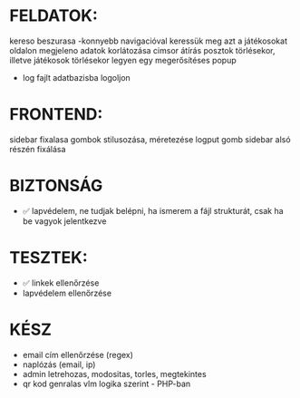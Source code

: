 # FELDATOK:

kereso beszurasa -konnyebb navigacióval keressük meg azt a játékosokat
oldalon megjeleno adatok korlátozása
cimsor átírás
posztok törlésekor, illetve játékosok törlésekor legyen egy megerősítéses popup
* log fajlt adatbazisba logoljon

# FRONTEND:
sidebar fixalasa
gombok stilusozása, méretezése
logput gomb sidebar alsó részén fixálása

# BIZTONSÁG
* ✅ lapvédelem, ne tudjak belépni, ha ismerem a fájl strukturát, csak ha be vagyok jelentkezve



# TESZTEK:
* ✅ linkek ellenőrzése
* lapvédelem ellenőrzése



# KÉSZ  
* email cím ellenőrzése (regex)
* naplózás (email, ip)
* admin letrehozas, modositas, torles, megtekintes
* qr kod genralas vlm logika szerint - PHP-ban

